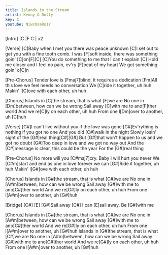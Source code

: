 ```yaml
---
title: Islands in the Stream
artist: Kenny & Dolly
key: C
youtube: NiwcOaaRo1Y
---
```


[Intro]
|C       |F C     | x2

[Verse]
[C]Baby when I met you there was peace unknown
[C]I set out to get you with a fine tooth comb.
I was [F]soft inside, there was something goin' [C]on[F][C]
[C]You do something to me that I can't explain
[C]  Hold me closer and I feel no pain, ev'ry [F]beat of my heart
We got something goin' o[C]n

[Pre-Chorus]
Tender love is [Fmaj7]blind, it requires a dedication
[Fm]All this love we feel needs no conversation
We [C]ride it together, uh huh
Makin' l[C]ove with each other, uh huh

[Chorus]
Islands in [C]the stream, that is what [F]we are
No one in [Dm]between, how can we be wrong
Sail away [C]with me to ano[F]ther world
And we re[C]ly on each other, uh huh
From one l[Dm]over to another, uh [C]huh

[Verse]
[G#]I can't live without you if the love was gone
[G#]Ev'rything is nothing if you got no one
And you did [C#]walk in the night
Slowly losin' sight of the [G#]real thing[C#][G#]
But [G#]that won't happen to us and we got no doubt
[G#]Too deep in love and we got no way out
And the [C#]message is clear, this could be the year
For the [G#]real thing

[Pre-Chorus]
No more will you [C#maj7]cry. Baby I will hurt you never
We [C#m]start and end as one in love forever we can
[G#]Ride it together, uh huh
Makin' l[G#]ove with each other, uh huh

[Chorus]
Islands in [G#]the stream, that is what [C#]we are
No one in [A#m]between, how can we be wrong
Sail away [G#]with me to ano[C#]ther world
And we re[G#]ly on each other, uh huh
From one l[A#m]over to another, uh [G#]huh

[Bridge]
[C#]     [E]    [G#]Sail away
[C#]   I can [E]sail away. Be [G#]with me

[Chorus]
Islands in [G#]the stream, that is what [C#]we are
No one in [A#m]between, how can we be wrong
Sail away [G#]with me to ano[C#]ther world
And we re[G#]ly on each other, uh huh
From one l[A#m]over to another, uh [G#]huh
Islands in [G#]the stream, that is what [C#]we are
No one in [A#m]between, how can we be wrong
Sail away [G#]with me to ano[C#]ther world
And we re[G#]ly on each other, uh huh
From one l[A#m]over to another, uh [G#]huh

